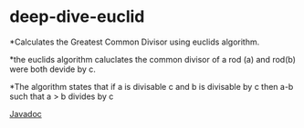 # deep-dive-euclid

*Calculates the Greatest Common Divisor using euclids algorithm.

*the euclids algorithm caluclates the common divisor of a rod (a) and rod(b) were both devide by c.

*The algorithm states that  if a is divisable c and b is divisable by c then a-b such that a > b divides by c

[Javadoc](docs/index.html)
